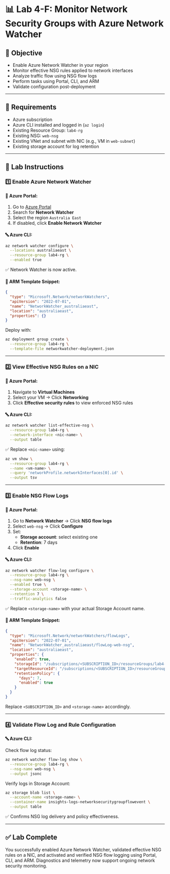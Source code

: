 # 📊 Lab 4-F: Monitor Network Security Groups with Azure Network Watcher

## 🎯 Objective

- Enable Azure Network Watcher in your region
- Monitor effective NSG rules applied to network interfaces
- Analyze traffic flow using NSG flow logs
- Perform tasks using Portal, CLI, and ARM
- Validate configuration post-deployment

---

## 🧰 Requirements

- Azure subscription
- Azure CLI installed and logged in (`az login`)
- Existing Resource Group: `lab4-rg`
- Existing NSG: `web-nsg`
- Existing VNet and subnet with NIC (e.g., VM in `web-subnet`)
- Existing storage account for log retention

---

## 👣 Lab Instructions

### 1️⃣ Enable Azure Network Watcher

#### 🔹 Azure Portal:

1. Go to [Azure Portal](https://portal.azure.com)
2. Search for **Network Watcher**
3. Select the region `Australia East`
4. If disabled, click **Enable Network Watcher**

#### 🔤 Azure CLI:

```bash
az network watcher configure \
  --locations australiaeast \
  --resource-group lab4-rg \
  --enabled true
```

✅ Network Watcher is now active.

#### 🧱 ARM Template Snippet:

```json
{
  "type": "Microsoft.Network/networkWatchers",
  "apiVersion": "2022-07-01",
  "name": "NetworkWatcher_australiaeast",
  "location": "australiaeast",
  "properties": {}
}
```

Deploy with:

```bash
az deployment group create \
  --resource-group lab4-rg \
  --template-file networkwatcher-deployment.json
```

---

### 2️⃣ View Effective NSG Rules on a NIC

#### 🔹 Azure Portal:

1. Navigate to **Virtual Machines**
2. Select your VM → Click **Networking**
3. Click **Effective security rules** to view enforced NSG rules

#### 🔤 Azure CLI:

```bash
az network watcher list-effective-nsg \
  --resource-group lab4-rg \
  --network-interface <nic-name> \
  --output table
```

✅ Replace `<nic-name>` using:
```bash
az vm show \
  --resource-group lab4-rg \
  --name <vm-name> \
  --query 'networkProfile.networkInterfaces[0].id' \
  --output tsv
```

---

### 3️⃣ Enable NSG Flow Logs

#### 🔹 Azure Portal:

1. Go to **Network Watcher** → Click **NSG flow logs**
2. Select `web-nsg` → Click **Configure**
3. Set:
   - **Storage account**: select existing one
   - **Retention**: 7 days
4. Click **Enable**

#### 🔤 Azure CLI:

```bash
az network watcher flow-log configure \
  --resource-group lab4-rg \
  --nsg-name web-nsg \
  --enabled true \
  --storage-account <storage-name> \
  --retention 7 \
  --traffic-analytics false
```

✅ Replace `<storage-name>` with your actual Storage Account name.

#### 🧱 ARM Template Snippet:

```json
{
  "type": "Microsoft.Network/networkWatchers/flowLogs",
  "apiVersion": "2022-07-01",
  "name": "NetworkWatcher_australiaeast/flowLog-web-nsg",
  "location": "australiaeast",
  "properties": {
    "enabled": true,
    "storageId": "/subscriptions/<SUBSCRIPTION_ID>/resourceGroups/lab4-rg/providers/Microsoft.Storage/storageAccounts/<storage-name>",
    "targetResourceId": "/subscriptions/<SUBSCRIPTION_ID>/resourceGroups/lab4-rg/providers/Microsoft.Network/networkSecurityGroups/web-nsg",
    "retentionPolicy": {
      "days": 7,
      "enabled": true
    }
  }
}
```

Replace `<SUBSCRIPTION_ID>` and `<storage-name>` accordingly.

---

### 4️⃣ Validate Flow Log and Rule Configuration

#### 🔤 Azure CLI:

Check flow log status:

```bash
az network watcher flow-log show \
  --resource-group lab4-rg \
  --nsg-name web-nsg \
  --output jsonc
```

Verify logs in Storage Account:

```bash
az storage blob list \
  --account-name <storage-name> \
  --container-name insights-logs-networksecuritygroupflowevent \
  --output table
```

✅ Confirms NSG log delivery and policy effectiveness.

---

## ✅ Lab Complete

You successfully enabled Azure Network Watcher, validated effective NSG rules on a NIC, and activated and verified NSG flow logging using Portal, CLI, and ARM. Diagnostics and telemetry now support ongoing network security monitoring.

